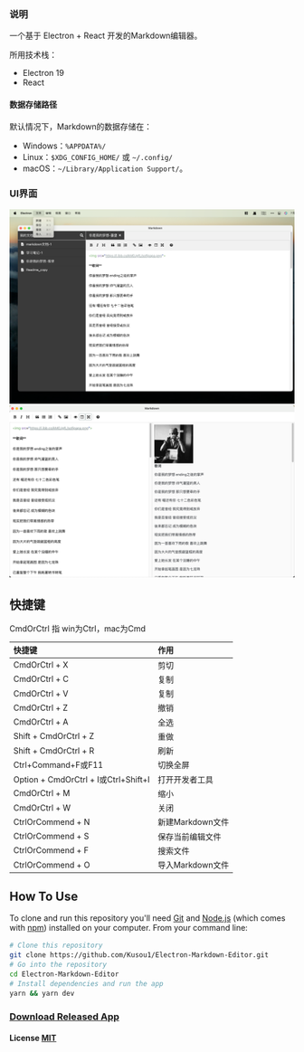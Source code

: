 ### 说明

一个基于 Electron + React 开发的Markdown编辑器。

所用技术栈：

- Electron 19
- React

#### 数据存储路径

默认情况下，Markdown的数据存储在：

- Windows：`%APPDATA%/`
- Linux：`$XDG_CONFIG_HOME/` 或 `~/.config/`
- macOS：`~/Library/Application Support/`。


### UI界面

![ui-1](/src/assets/ui-1.jpg)
![ui-2](/src/assets/ui-2.jpg)


## 快捷键

CmdOrCtrl 指 win为Ctrl，mac为Cmd

|快捷键|作用|
|:---|:---|
|CmdOrCtrl + X|剪切|
|CmdOrCtrl + C|复制|
|CmdOrCtrl + V|复制|
|CmdOrCtrl + Z|撤销|
|CmdOrCtrl + A|全选|
|Shift + CmdOrCtrl + Z|重做|
|Shift + CmdOrCtrl + R|刷新|
|Ctrl+Command+F或F11|切换全屏|
|Option + CmdOrCtrl + I或Ctrl+Shift+I|打开开发者工具|
|CmdOrCtrl + M|缩小|
|CmdOrCtrl + W|关闭|
|CtrlOrCommend + N|新建Markdown文件|
|CtrlOrCommend + S|保存当前编辑文件|
|CtrlOrCommend + F|搜索文件|
|CtrlOrCommend + O|导入Markdown文件|



## How To Use

To clone and run this repository you'll need [Git](https://git-scm.com) and [Node.js](https://nodejs.org/en/download/) (which comes with [npm](https://www.npmjs.com/)) installed on your computer. From your command line:

``` bash
# Clone this repository
git clone https://github.com/Kusou1/Electron-Markdown-Editor.git
# Go into the repository
cd Electron-Markdown-Editor
# Install dependencies and run the app
yarn && yarn dev
```


### [Download Released App](https://github.com/Kusou1/Electron-Markdown-Editor)

#### License [MIT](LICENSE.md)
